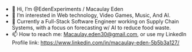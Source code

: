 - 👋 Hi, I’m @EdenExperiments /  Macaulay Eden
- 👀 I’m interested in Web technology, Video Games, Music, And AI.
- 🌱 Currently a Full-Stack Software Engineer working on Supply Chain Systems, with a focus on forecasting w/ AI to reduce food waste.
- 📫 How to reach me: Macaulay.eden30@gmail.com, or use my LinkedIn Profile link: https://www.linkedin.com/in/macaulay-eden-5b5b3a127/





<!---
EdenExperiments/EdenExperiments is a ✨ special ✨ repository because its `README.md` (this file) appears on your GitHub profile.
You can click the Preview link to take a look at your changes.
--->
